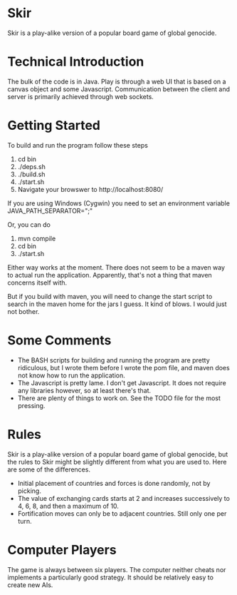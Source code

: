 Skir
====

Skir is a play-alike version of a popular board game of global genocide.

Technical Introduction
======================

The bulk of the code is in Java. Play is through a web UI that is based
on a canvas object and some Javascript. Communication between the client
and server is primarily achieved through web sockets.

Getting Started
===============

To build and run the program follow these steps

1. cd bin
2. ./deps.sh
3. ./build.sh
4. ./start.sh
5. Navigate your browswer to http://localhost:8080/

If you are using Windows (Cygwin) you need to set an environment variable JAVA\_PATH\_SEPARATOR=";"

Or, you can do

1. mvn compile
2. cd bin
3. ./start.sh

Either way works at the moment. There does not seem to be a maven way to actual run the application. Apparently, that's not a thing that maven concerns itself with.

But if you build with maven, you will need to change the start script to search in the maven home for the jars I guess. It kind of blows. I would just not bother.

Some Comments
=============

- The BASH scripts for building and running the program are pretty ridiculous, but I wrote them before I wrote the pom file, and maven does not know how to run the application.
- The Javascript is pretty lame. I don't get Javascript.
It does not require any libraries however, so at least there's that.
- There are plenty of things to work on. See the TODO file for the most pressing.

Rules
=====

Skir is a play-alike version of a popular board game of global genocide,
but the rules to Skir might be slightly different from what you are used to.
Here are some of the differences.
- Initial placement of countries and forces is done randomly, not
by picking.
- The value of exchanging cards starts at 2 and increases successively
to 4, 6, 8, and then a maximum of 10.
- Fortification moves can only be to adjacent countries. Still only one
per turn.

Computer Players
================

The game is always between six players. The computer neither cheats nor
implements a particularly good strategy. It should be relatively easy
to create new AIs.
